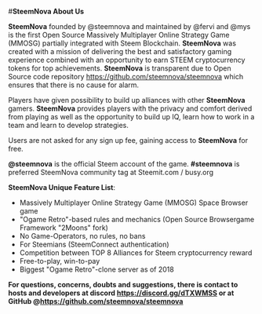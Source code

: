 #**SteemNova About Us**
     
 
**SteemNova** founded by @steemnova and maintained by @fervi and @mys is the first Open Source Massively Multiplayer Online Strategy Game (MMOSG) partially integrated with Steem Blockchain. **SteemNova** was created with a mission of delivering the best and satisfactory gaming experience combined with an opportunity to earn STEEM cryptocurrency tokens for top achievements. **SteemNova** is transparent due to Open Source code repository https://github.com/steemnova/steemnova which ensures that there is no cause for alarm. 

Players have given possibility to build up alliances with other **SteemNova** gamers. **SteemNova** provides players with the privacy and comfort derived from playing as well as the opportunity to build up IQ, learn how to work in a team and learn to develop strategies. 

Users are not asked for any sign up fee, gaining access to **SteemNova** for free. 

**@steemnova** is the official Steem account of the game. **#steemnova** is preferred SteemNova community tag at Steemit.com / busy.org


**SteemNova Unique Feature List**: 

- Massively Multiplayer Online Strategy Game (MMOSG) Space Browser game 
- "Ogame Retro"-based rules and mechanics (Open Source Browsergame Framework "2Moons" fork) 
- No Game-Operators, no rules, no bans
- For Steemians (SteemConnect authentication) 
- Competition between TOP 8 Alliances for Steem cryptocurrency reward 
- Free-to-play, win-to-pay
- Biggest "Ogame Retro"-clone server as of 2018


**For questions, concerns, doubts and suggestions, there is contact to hosts and developers at discord https://discord.gg/dTXWMSS or at GitHub @https://github.com/steemnova/steemnova**
